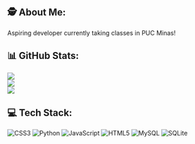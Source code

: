 ## 🕵️  About Me:
Aspiring developer currently taking classes in PUC Minas! 

## 📊 GitHub Stats:
![](https://github-readme-stats.vercel.app/api?username=diodion&theme=dark&hide_border=true&include_all_commits=false&count_private=true)<br/>
![](https://github-readme-streak-stats.herokuapp.com/?user=diodion&theme=dark&hide_border=true)<br/>
![](https://github-readme-stats.vercel.app/api/top-langs/?username=diodion&theme=dark&hide_border=true&include_all_commits=false&count_private=true&layout=compact)

## 💻 Tech Stack:
![CSS3](https://img.shields.io/badge/css3-%231572B6.svg?style=for-the-badge&logo=css3&logoColor=white) ![Python](https://img.shields.io/badge/python-3670A0?style=for-the-badge&logo=python&logoColor=ffdd54) ![JavaScript](https://img.shields.io/badge/javascript-%23323330.svg?style=for-the-badge&logo=javascript&logoColor=%23F7DF1E) ![HTML5](https://img.shields.io/badge/html5-%23E34F26.svg?style=for-the-badge&logo=html5&logoColor=white) ![MySQL](https://img.shields.io/badge/mysql-%2300f.svg?style=for-the-badge&logo=mysql&logoColor=white) ![SQLite](https://img.shields.io/badge/sqlite-%2307405e.svg?style=for-the-badge&logo=sqlite&logoColor=white)
